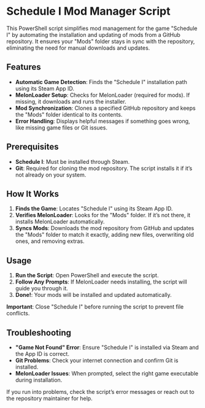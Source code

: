 # Schedule I Mod Manager Script

This PowerShell script simplifies mod management for the game "Schedule I" by automating the installation and updating of mods from a GitHub repository. It ensures your "Mods" folder stays in sync with the repository, eliminating the need for manual downloads and updates.

## Features

- **Automatic Game Detection**: Finds the "Schedule I" installation path using its Steam App ID.
- **MelonLoader Setup**: Checks for MelonLoader (required for mods). If missing, it downloads and runs the installer.
- **Mod Synchronization**: Clones a specified GitHub repository and keeps the "Mods" folder identical to its contents.
- **Error Handling**: Displays helpful messages if something goes wrong, like missing game files or Git issues.

## Prerequisites

- **Schedule I**: Must be installed through Steam.
- **Git**: Required for cloning the mod repository. The script installs it if it’s not already on your system.

## How It Works

1. **Finds the Game**: Locates "Schedule I" using its Steam App ID.
2. **Verifies MelonLoader**: Looks for the "Mods" folder. If it’s not there, it installs MelonLoader automatically.
3. **Syncs Mods**: Downloads the mod repository from GitHub and updates the "Mods" folder to match it exactly, adding new files, overwriting old ones, and removing extras.

## Usage

1. **Run the Script**: Open PowerShell and execute the script.
2. **Follow Any Prompts**: If MelonLoader needs installing, the script will guide you through it.
3. **Done!**: Your mods will be installed and updated automatically.

**Important**: Close "Schedule I" before running the script to prevent file conflicts.

## Troubleshooting

- **"Game Not Found" Error**: Ensure "Schedule I" is installed via Steam and the App ID is correct.
- **Git Problems**: Check your internet connection and confirm Git is installed.
- **MelonLoader Issues**: When prompted, select the right game executable during installation.

If you run into problems, check the script’s error messages or reach out to the repository maintainer for help.
